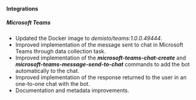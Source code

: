 
#### Integrations
##### Microsoft Teams
- Updated the Docker image to *demisto/teams:1.0.0.49444*.
- Improved implementation of the message sent to chat in Microsoft Teams through data collection task.
- Improved implementation of the ***microsoft-teams-chat-create*** and ***microsoft-teams-message-send-to-chat*** commands to add the bot automatically to the chat.
- Improved implementation of the response returned to the user in an one-to-one chat with the bot.
- Documentation and metadata improvements.
